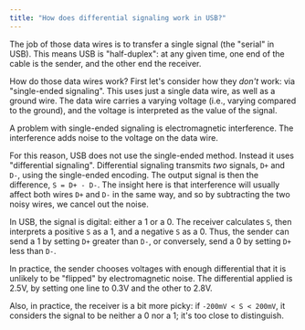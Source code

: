 ```yaml
---
title: "How does differential signaling work in USB?"
---
```


The job of those data wires is to transfer a single signal (the "serial" in USB). This means USB is "half-duplex": at any given time, one end of the cable is the sender, and the other end the receiver.

How do those data wires work? First let's consider how they _don't_ work: via "single-ended signaling". This uses just a single data wire, as well as a ground wire. The data wire carries a varying voltage (i.e., varying compared to the ground), and the voltage is interpreted as the value of the signal.

A problem with single-ended signaling is electromagnetic interference. The interference adds noise to the voltage on the data wire.

For this reason, USB does not use the single-ended method. Instead it uses "differential signaling". Differential signaling transmits _two_ signals, `D+` and `D-`, using the single-ended encoding. The output signal is then the difference, `S = D+ - D-`. The insight here is that interference will usually affect both wires `D+` and `D-` in the same way, and so by subtracting the two noisy wires, we cancel out the noise.

In USB, the signal is digital: either a 1 or a 0. The receiver calculates `S`, then interprets a positive `S` as a 1, and a negative `S` as a 0. Thus, the sender can send a 1 by setting `D+` greater than `D-`, or conversely, send a 0 by setting `D+` less than `D-`.

In practice, the sender chooses voltages with enough differential that it is unlikely to be "flipped" by electromagnetic noise. The differential applied is 2.5V, by setting one line to 0.3V and the other to 2.8V.

Also, in practice, the receiver is a bit more picky: if `-200mV < S < 200mV`, it considers the signal to be neither a 0 nor a 1; it's too close to distinguish.
